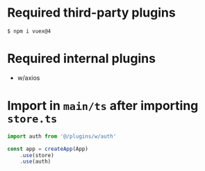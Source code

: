 # Required third-party plugins
`$ npm i vuex@4`
# Required internal plugins
- w/axios
# Import in `main/ts` after importing `store.ts`
```javascript
import auth from '@/plugins/w/auth'

const app = createApp(App)
	.use(store)
	.use(auth)
```